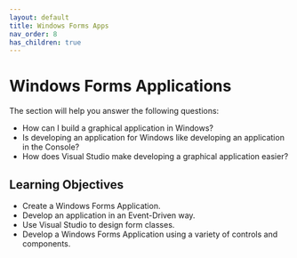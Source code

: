 ```yaml
---
layout: default
title: Windows Forms Apps
nav_order: 8
has_children: true
---
```


# Windows Forms Applications

The section will help you answer the following questions:

- How can I build a graphical application in Windows?
- Is developing an application for Windows like developing an application in the Console?
- How does Visual Studio make developing a graphical application easier?

## Learning Objectives

- Create a Windows Forms Application.
- Develop an application in an Event-Driven way.
- Use Visual Studio to design form classes.
- Develop a Windows Forms Application using a variety of controls and components.